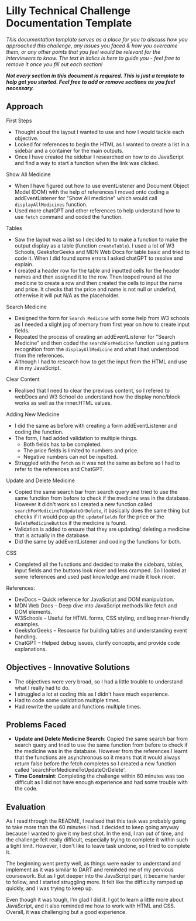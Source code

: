 # Lilly Technical Challenge Documentation Template

*This documentation template serves as a place for you to discuss how you approached this challenge, any issues you faced & how you overcame them, or any other points that you feel would be relevant for the interviewers to know. The text in italics is here to guide you - feel free to remove it once you fill out each section!*

***Not every section in this document is required. This is just a template to help get you started. Feel free to add or remove sections as you feel necessary.***

## Approach
First Steps
- Thought about the layout I wanted to use and how I would tackle each objective.
- Looked for references to begin the HTML as I wanted to create a list in a sidebar and a container for the main outputs.
- Once I have created the sidebar I researched on how to do JavaScript and find a way to start a function when the link was clicked.

Show All Medicine
- When I have figured out how to use eventListener and Document Object Model (DOM) with the help of references I moved onto coding a addEventListener for "Show All medicine" which would call `displayAllMedicines` function.
- Used more chatGPT and other references to help understand how to use `fetch` command and coded the function.

Tables
- Saw the layout was a list so I decided to to make a function to make the output display as a table (function `createTable`). I used a lot of W3 Schools, GeeksforGeeks and MDN Web Docs for table basic and tried to code it. When I did found some errors I asked chatGPT to resolve and explain.
- I created a header row for the table and inputted cells for the header names and then assigned it to the row. Then looped round all the medicine to create a row and then created the cells to input the name and price. It checks that the price and name is not null or undefind, otherwise it will put N/A as the placeholder.

Search Medicine
- Designed the form for `Search Medicine` with some help from W3 schools as I needed a slight jog of memory from first year on how to create input fields.
- Repeated the process of creating an addEventListener for "Search Medicine" and then coded the `searchForMedicine` function using pattern recognition from the `displayAllMedicine` and what I had understood from the references.
- Although I had to research how to get the input from the HTML and use it in my JavaScript.

Clear Content
- Realised that I need to clear the previous content, so I refered to webDocs and W3 School do understand how the display none/block works as well as the inner.HTML values.

Adding New Medicine
- I did the same as before with creating a form addEventListener and coding the function.
- The form, I had added validation to multiple things.
  - Both fields has to be completed.
  - The price fields is limited to numbers and price.
  - Negative numbers can not be inputted.
- Struggled with the `fetch` as it was not the same as before so I had to refer to the references and ChatGPT.

Update and Delete Medicine
- Copied the same search bar from search query and tried to use the same function from before to check if the medicine was in the database. However it didn't work so I created a new function called `searchForMedicineToUpdateOrDelete`, it basically does the same thing but checks if it would pop up the `updateFields` for the price or the `DeleteMedicineButton` if the medicine is found.
- Validation is added to ensure that they are updating/ deleting a medicine that is actually in the database.
- Did the same by addEventListener and coding the functions for both.

CSS
- Completed all the functions and decided to make the sidebars, tables, input fields and the buttons look nicer and less cramped. So I looked at some references and used past knowledge and made it look nicer.

References:
- DevDocs – Quick reference for JavaScript and DOM manipulation.
- MDN Web Docs – Deep dive into JavaScript methods like fetch and DOM elements.
- W3Schools – Useful for HTML forms, CSS styling, and beginner-friendly examples.
- GeeksforGeeks – Resource for building tables and understanding event handling.
- ChatGPT – Helped debug issues, clarify concepts, and provide code explanations.

## Objectives - Innovative Solutions
- The objectives were very broad, so I had a little trouble to understand what I really had to do.
- I struggled a lot at coding this as I didn't have much experience.
- Had to code some validation multiple times.
- Had rewrite the update and functions multiple times.

## Problems Faced
- **Update and Delete Medicine Search**: Copied the same search bar from search query and tried to use the same function from before to check if the medicine was in the database. However from the references I learnt that the functions are asynchronous so it means that it would always return false before the fetch completes so I created a new function called 'searchForMedicineToUpdateOrDelete'.
- **Time Constraint**: Completing the challenge within 60 minutes was too difficult as I did not have enough experience and had some trouble with the code.

## Evaluation
As I read through the README, I realised that this task was probably going to take more than the 60 minutes I had. I decided to keep going anyway because I wanted to give it my best shot. In the end, I ran out of time, and the challenge felt really difficult, especially trying to complete it within such a tight limit. However, I don't like to leave task undone, so I tried to complete it.

The beginning went pretty well, as things were easier to understand and implement as it was similar to DART and reminded me of my pervious coursework. But as I got deeper into the JavaScript part, it became harder to follow, and I started struggling more. It felt like the difficulty ramped up quickly, and I was trying to keep up.

Even though it was tough, I’m glad I did it. I got to learn a little more about JavaScript, and it also reminded me how to work with HTML and CSS. Overall, it was challenging but a good experience.
